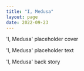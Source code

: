 ```yaml
---
title: "I, Medusa"
layout: page
date: 2022-09-23
---
```


'I, Medusa' placeholder cover

'I, Medusa' placeholder text

'I, Medusa' back story
